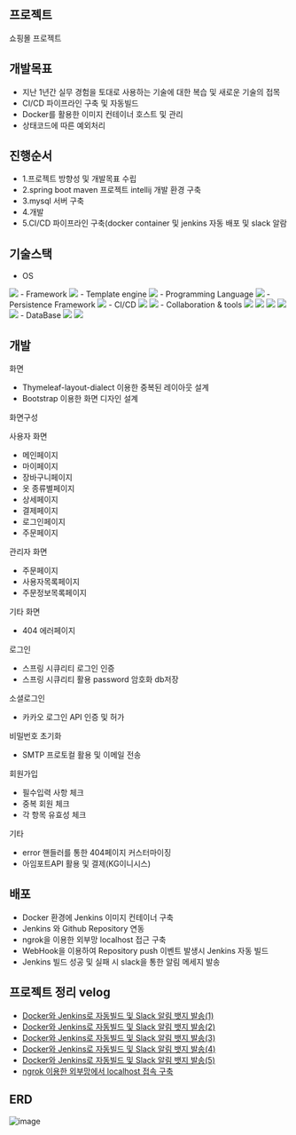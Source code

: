 
## 프로젝트

쇼핑몰 프로젝트


## 개발목표

- 지난 1년간 실무 경험을 토대로 사용하는 기술에 대한 복습 및 새로운 기술의 접목
- CI/CD 파이프라인 구축 및 자동빌드
- Docker를 활용한 이미지 컨테이너 호스트 및 관리  
- 상태코드에 따른 예외처리

## 진행순서
- 1.프로젝트 방향성 및 개발목표 수립
- 2.spring boot maven 프로젝트 intellij 개발 환경 구축
- 3.mysql 서버 구축
- 4.개발
- 5.CI/CD 파이프라인 구축(docker container 및 jenkins 자동 배포 및 slack 알람

## 기술스택
- OS
<img src="https://img.shields.io/badge/mac OS-000000?style=for-the-badge&logo=mac&logoColor=white">
- Framework
<img src="https://img.shields.io/badge/SpringBoot-6DB33F?style=for-the-badge&logo=SpringBoot&logoColor=white">
- Template engine
<img src="https://img.shields.io/badge/Thymeleaf-005F0F?style=for-the-badge&logo=Thymeleaf&logoColor=white"> 
- Programming Language
<img src="https://img.shields.io/badge/JAVA-007396?style=for-the-badge&logo=JAVA&logoColor=white"> 
- Persistence Framework 
    <img src="https://img.shields.io/badge/Jpa-007396?style=for-the-badge&logo=Jpa&logoColor=white"    
- IDE
 <img src="https://img.shields.io/badge/intellj IDEA-000000?style=for-the-badge&logo=IntelliJ IDEA&logoColor=white">
- CI/CD
 <img src="https://img.shields.io/badge/DOCKER-2496ED?style=for-the-badge&logo=Docker&logoColor=white">  <img src="https://img.shields.io/badge/jenkins-D24939?style=for-the-badge&logo=Jenkins&logoColor=white">
 - Collaboration & tools
 <img src="https://img.shields.io/badge/GIT-D24939?style=for-the-badge&logo=GIT&logoColor=white"> <img src="https://img.shields.io/badge/GITHUB-181717?style=for-the-badge&logo=GITHUB&logoColor=white"> <img src="https://img.shields.io/badge/SLACK-4A154B?style=for-the-badge&logo=SLACK&logoColor=white">
<img src="https://img.shields.io/badge/postman-FF6C37?style=for-the-badge&logo=postman&logoColor=white"> <img src="https://img.shields.io/badge/ngrok-1F1E37?style=for-the-badge&logo=ngrok&logoColor=white"> 
- DataBase
<img src="https://img.shields.io/badge/mysql-4479A1?style=for-the-badge&logo=mysql&logoColor=white"> <img src="https://img.shields.io/badge/h2-1F1E37?style=for-the-badge&logo=h2&logoColor=white">

## 개발

화면
- Thymeleaf-layout-dialect 이용한 중복된 레이아웃 설계
- Bootstrap 이용한 화면 디자인 설계

화면구성

 사용자 화면                                            
 - 메인페이지                                        
- 마이페이지
- 장바구니페이지
- 옷 종류별페이지
- 상세페이지
- 결제페이지
- 로그인페이지
- 주문페이지

관리자 화면
- 주문페이지
- 사용자목록페이지
- 주문정보목록페이지

기타 화면
- 404 에러페이지



로그인
- 스프링 시큐리티 로그인 인증
- 스프링 시큐리티 활용 password 암호화 db저장

소셜로그인
- 카카오 로그인 API 인증 및 허가

비밀번호 초기화
- SMTP 프로토컬 활용 및 이메일 전송

회원가입
- 필수입력 사항 체크
- 중복 회원 체크
- 각 항목 유효성 체크

기타
- error 핸들러를 통한 404페이지 커스터마이징
- 아임포트API 활용 및 결제(KG이니시스)

## 배포

- Docker 환경에 Jenkins 이미지 컨테이너 구축
- Jenkins 와 Github Repository 연동
- ngrok을 이용한 외부망 localhost 접근 구축
- WebHook을 이용하여 Repository push 이벤트 발생시 Jenkins 자동 빌드
- Jenkins 빌드 성공 및 실패 시 slack을 통한 알림 메세지 발송
 
 ## 프로젝트 정리 velog

- [Docker와 Jenkins로 자동빌드 및 Slack 알림 뱃지 발송(1)](https://yjkim-dev.tistory.com/11)
- [Docker와 Jenkins로 자동빌드 및 Slack 알림 뱃지 발송(2)](https://yjkim-dev.tistory.com/12) 
- [Docker와 Jenkins로 자동빌드 및 Slack 알림 뱃지 발송(3)](https://yjkim-dev.tistory.com/13)
- [Docker와 Jenkins로 자동빌드 및 Slack 알림 뱃지 발송(4)](https://yjkim-dev.tistory.com/14)
- [Docker와 Jenkins로 자동빌드 및 Slack 알림 뱃지 발송(5)](https://yjkim-dev.tistory.com/15)
- [ngrok 이용한 외부망에서 localhost 접속 구축](https://yjkim-dev.tistory.com/16)


## ERD
![image](https://user-images.githubusercontent.com/73875312/149170340-6f469c3d-02fd-4e64-8e75-397abc33a1a8.png)








